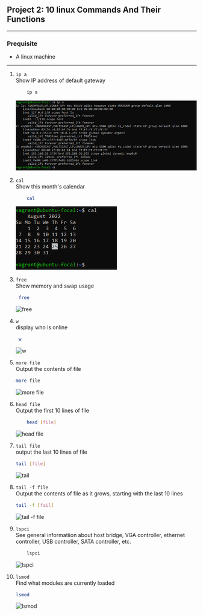 ## Project 2: 10 linux Commands And Their Functions
***

### Prequisite
* A linux machine
***


1. `ip a ` <br>
    Show IP address of default gateway  
    ```sh
        ip a
    ```
    ![ip a](Images/ip%20a.png)

2. `cal` <br>
    Show this month's calendar
    ```sh
        cal
    ```
    ![cal](Images/cal.png)

3. `free ` <br>
   Show memory and swap usage
   ```sh
    free
    ```
   ![free](Images/free.png)

4. `w` <br>
   display who is online
   ```sh
    w
    ```
   ![w](Images/w.png)

5. `more file` <br>
    Output the contents of file
    ```sh
    more file
    ```
    ![more file](Images/more%20file.png)

6. `head file` <br>
    Output the first 10 lines of file
    ```sh
        head [file]
    ```
    ![head file](Images/head.png)

7. `tail file` <br>
    output the last 10 lines of file
    ```sh
    tail [file]
    ```
    ![tail](Images/tail.png)

8. `tail -f file` <br>
    Output the contents of file as it grows, starting with the last 10 lines
    ```sh
    tail -f [fail]
    ```
    ![tail -f file](Images/tail%20-f.png)

9. `lspci` <br>
    See general informatiion about host bridge, VGA controller, ethernet controller, USB controller, SATA controller, etc.
    ```sh
        lspci
    ```
    ![lspci](Images/lspci.png)

10. `lsmod` <br>
    Find what modules are currently loaded 
    ```sh
    lsmod
    ```
    ![lsmod](Images/lsmod.png)
   